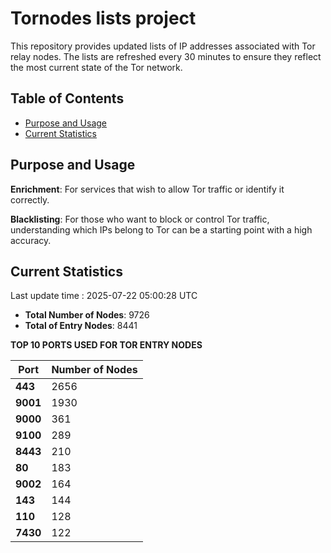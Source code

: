 # Tornodes lists project

This repository provides updated lists of IP addresses associated with Tor relay nodes. The lists are refreshed every 30 minutes to ensure they reflect the most current state of the Tor network.

## Table of Contents

- [Purpose and Usage](#purpose-and-usage)
- [Current Statistics](#current-statistics)


## Purpose and Usage

**Enrichment**: For services that wish to allow Tor traffic or identify it correctly.

**Blacklisting**: For those who want to block or control Tor traffic, understanding which IPs belong to Tor can be a starting point with a high accuracy.

## Current Statistics

Last update time : 2025-07-22 05:00:28 UTC

- **Total Number of Nodes**: 9726
- **Total of Entry Nodes**: 8441

**TOP 10 PORTS USED FOR TOR ENTRY NODES**

| **Port** | **Number of Nodes** |
|------|-----------------|
| **443**   | 2656  |
| **9001**   | 1930  |
| **9000**   | 361  |
| **9100**   | 289  |
| **8443**   | 210  |
| **80**   | 183  |
| **9002**   | 164  |
| **143**   | 144  |
| **110**   | 128  |
| **7430**   | 122  |

